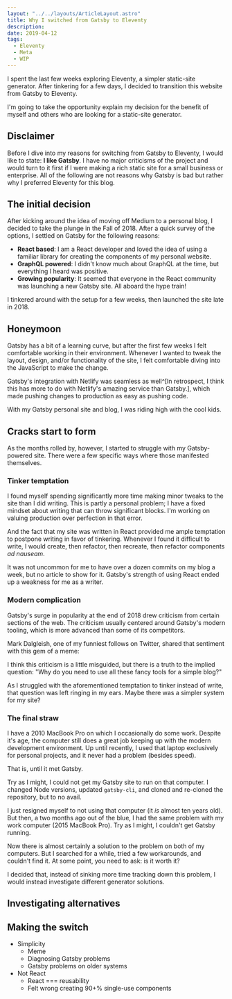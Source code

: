 ```yaml
---
layout: "../../layouts/ArticleLayout.astro"
title: Why I switched from Gatsby to Eleventy
description:
date: 2019-04-12
tags:
  - Eleventy
  - Meta
  - WIP
---
```


I spent the last few weeks exploring Eleventy, a simpler static-site generator. After tinkering for a few days, I decided to transition this website from Gatsby to Eleventy.

I'm going to take the opportunity explain my decision for the benefit of myself and others who are looking for a static-site generator.

## Disclaimer

Before I dive into my reasons for switching from Gatsby to Eleventy, I would like to state: **I like Gatsby**. I have no major criticisms of the project and would turn to it first if I were making a rich static site for a small business or enterprise. All of the following are not reasons why Gatsby is bad but rather why I preferred Eleventy for this blog.

<!--
### Gatsby

In case you haven't heard of it, Gatsby is one of the fastest-growing static site generators. The project was started by [Kyle Mathews](https://github.com/kyleamathews) way back in 2015 and has grown into a "free and open source framework based on React that helps developers build blazing fast websites and apps".

For this reason (and others), Gatsby has become the first choice for React developers looking to create a static site with a growing ecosystem of powerful plugins.

### Eleventy

While some folks may have heard of Gatsby before, fewer will be familiar Eleventy. Created by [Zach Leatherman](https://github.com/zachleat) in November 2017, Eleventy bills itself as "a simpler static site generator." In a directory with only a single markdown file, Eleventy can generate a static site with one command:

```bash
eleventy
```

Folks at CERN, Google, Netlify, CSS-Tricks, and [loads of others](https://www.11ty.io/docs/sites/) are using Eleventy to generate static sites. -->

## The initial decision

After kicking around the idea of moving off Medium to a personal blog, I decided to take the plunge in the Fall of 2018. After a quick survey of the options, I settled on Gatsby for the following reasons:

- **React based**: I am a React developer and loved the idea of using a familiar library for creating the components of my personal website.
- **GraphQL powered**: I didn't know much about GraphQL at the time, but everything I heard was positive.
- **Growing popularity**: It seemed that everyone in the React community was launching a new Gatsby site. All aboard the hype train!

I tinkered around with the setup for a few weeks, then launched the site late in 2018.

## Honeymoon

Gatsby has a bit of a learning curve, but after the first few weeks I felt comfortable working in their environment. Whenever I wanted to tweak the layout, design, and/or functionality of the site, I felt comfortable diving into the JavaScript to make the change.

Gatsby's integration with Netlify was seamless as well^[In retrospect, I think this has more to do with Netlify's amazing service than Gatsby.], which made pushing changes to production as easy as pushing code.

With my Gatsby personal site and blog, I was riding high with the cool kids.

## Cracks start to form

As the months rolled by, however, I started to struggle with my Gatsby-powered site. There were a few specific ways where those manifested themselves.

### Tinker temptation

I found myself spending significantly more time making minor tweaks to the site than I did writing. This is partly a personal problem; I have a fixed mindset about writing that can throw significant blocks. I'm working on valuing production over perfection in that error.

And the fact that my site was written in React provided me ample temptation to postpone writing in favor of tinkering. Whenever I found it difficult to write, I would create, then refactor, then recreate, then refactor components _ad nauseam_.

It was not uncommon for me to have over a dozen commits on my blog a week, but no article to show for it. Gatsby's strength of using React ended up a weakness for me as a writer.

### Modern complication

Gatsby's surge in popularity at the end of 2018 drew criticism from certain sections of the web. The criticism usually centered around Gatsby's modern tooling, which is more advanced than some of its competitors.

Mark Dalgleish, one of my funniest follows on Twitter, shared that sentiment with this gem of a meme:

<!-- EMBED THE MEME, DOG -->

I think this criticism is a little misguided, but there is a truth to the implied question: "Why do you need to use all these fancy tools for a simple blog?"

As I struggled with the aforementioned temptation to tinker instead of write, that question was left ringing in my ears. Maybe there was a simpler system for my site?

### The final straw

I have a 2010 MacBook Pro on which I occasionally do some work. Despite it's age, the computer still does a great job keeping up with the modern development environment. Up until recently, I used that laptop exclusively for personal projects, and it never had a problem (besides speed).

That is, until it met Gatsby.

Try as I might, I could not get my Gatsby site to run on that computer. I changed Node versions, updated `gatsby-cli`, and cloned and re-cloned the repository, but to no avail.

I just resigned myself to not using that computer (it _is_ almost ten years old). But then, a two months ago out of the blue, I had the same problem with my work computer (2015 MacBook Pro). Try as I might, I couldn't get Gatsby running.

Now there is almost certainly a solution to the problem on both of my computers. But I searched for a while, tried a few workarounds, and couldn't find it. At some point, you need to ask: is it worth it?

I decided that, instead of sinking more time tracking down this problem, I would instead investigate different generator solutions.

## Investigating alternatives

## Making the switch

- Simplicity
  - Meme
  - Diagnosing Gatsby problems
  - Gatsby problems on older systems
- Not React
  - React === reusability
  - Felt wrong creating 90+% single-use components
